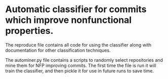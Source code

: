 # Automatic classifier for commits which improve nonfunctional properties.

The reproduce file contains all code for using the classifier along with documentation for other classification techniques.

The autominer.py file contains a scripts to randomly select repositories and mine them for NFP improving commits. The first time the file is run it will train the classifier, and then pickle it for use in future runs to save time.